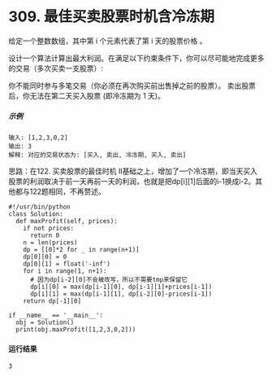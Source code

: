 # 309. 最佳买卖股票时机含冷冻期
给定一个整数数组，其中第 i 个元素代表了第 i 天的股票价格 。

设计一个算法计算出最大利润。在满足以下约束条件下，你可以尽可能地完成更多的交易（多次买卖一支股票）:

你不能同时参与多笔交易（你必须在再次购买前出售掉之前的股票）。
卖出股票后，你无法在第二天买入股票 (即冷冻期为 1 天)。

##### 示例
    输入: [1,2,3,0,2]
    输出: 3 
    解释: 对应的交易状态为: [买入, 卖出, 冷冻期, 买入, 卖出]

思路：在122. 买卖股票的最佳时机 II基础之上，增加了一个冷冻期，即当天买入股票的利润取决于前一天再前一天的利润，也就是把dp[i][1]后面的i-1换成i-2。其他都与122题相同，不再赘述。

    #!/usr/bin/python
    class Solution:
      def maxProfit(self, prices):
        if not prices:
          return 0
        n = len(prices)
        dp = [[0]*2 for _ in range(n+1)]
        dp[0][0] = 0
        dp[0][1] = float('-inf')
        for i in range(1, n+1):
          # 因为dp[i-2][0]不会被改写，所以不需要tmp来保留它
          dp[i][0] = max(dp[i-1][0], dp[i-1][1]+prices[i-1])
          dp[i][1] = max(dp[i-1][1], dp[i-2][0]-prices[i-1])
        return dp[-1][0]

    if __name__ == '__main__':
      obj = Solution()
      print(obj.maxProfit([1,2,3,0,2]))
      
#### 运行结果
    3
